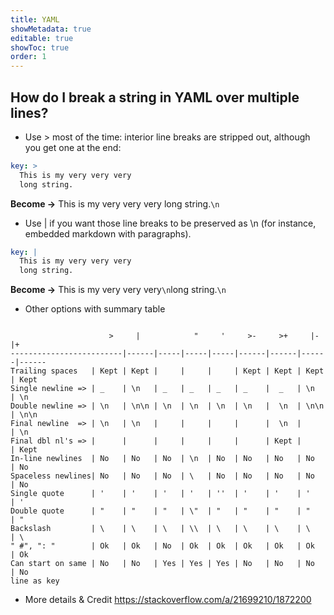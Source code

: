 ```yaml
---
title: YAML
showMetadata: true
editable: true
showToc: true
order: 1
---
```


## How do I break a string in YAML over multiple lines?
- Use > most of the time: interior line breaks are stripped out, although you get one at the end:
```yaml
key: >
  This is my very very very
  long string.
```
**Become →** This is my very very very long string.`\n`

- Use | if you want those line breaks to be preserved as \n (for instance, embedded markdown with paragraphs).
```yaml
key: |
  This is my very very very
  long string.
```
**Become →** This is my very very very`\n`long string.`\n`

- Other options with summary table
```

                      >     |            "     '     >-     >+     |-     |+
-------------------------|------|-----|-----|-----|------|------|------|------
Trailing spaces   | Kept | Kept |     |     |     | Kept | Kept | Kept | Kept
Single newline => | _    | \n   | _   | _   | _   | _    |  _   | \n   | \n
Double newline => | \n   | \n\n | \n  | \n  | \n  | \n   |  \n  | \n\n | \n\n
Final newline  => | \n   | \n   |     |     |     |      |  \n  |      | \n
Final dbl nl's => |      |      |     |     |     |      | Kept |      | Kept
In-line newlines  | No   | No   | No  | \n  | No  | No   | No   | No   | No
Spaceless newlines| No   | No   | No  | \   | No  | No   | No   | No   | No
Single quote      | '    | '    | '   | '   | ''  | '    | '    | '    | '
Double quote      | "    | "    | "   | \"  | "   | "    | "    | "    | "
Backslash         | \    | \    | \   | \\  | \   | \    | \    | \    | \
" #", ": "        | Ok   | Ok   | No  | Ok  | Ok  | Ok   | Ok   | Ok   | Ok
Can start on same | No   | No   | Yes | Yes | Yes | No   | No   | No   | No
line as key

```
- More details & Credit https://stackoverflow.com/a/21699210/1872200

